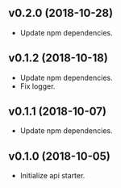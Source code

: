 ## v0.2.0 (2018-10-28)

* Update npm dependencies.

## v0.1.2 (2018-10-18)

* Update npm dependencies.
* Fix logger.

## v0.1.1 (2018-10-07)

* Update npm dependencies.

## v0.1.0 (2018-10-05)

* Initialize api starter.
